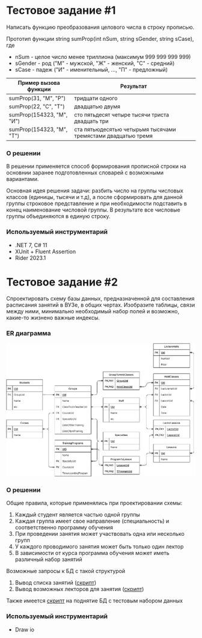 # Тестовое задание #1
Написать функцию преобразования целового числа в строку прописью.

Прототип функции string sumProp(int nSum, string sGender, string sCase), где
- nSum - целое число менее триллиона (максимум 999 999 999 999)
- sGender - род ("М" - мужской, "Ж" - женский, "С" - средний)
- sCase - падеж ("И" - именительный, ..., "П" - предложный)

| Пример вызова функции     | Результат                                                     |
|---------------------------|---------------------------------------------------------------|
| sumProp(31, "М", "Р")     | тридцати одного                                               |
| sumProp(22, "С", "Т")     | двадцатью двумя                                               |
| sumProp(154323, "М", "И") | сто пятьдесят четыре тысячи триста двадцать три               |
| sumProp(154323, "М", "Т") | ста пятьюдесятью четырьмя тысячами тремястами двадцатью тремя |

### О решении
В решении применяется способ формирования прописной строки на основнии заранее подготовленных словарей
с возможными вариантами.

Основная идея решения задачи: разбить число на группы числовых классов (единицы, тысячи и т.д), а
после сформировать для данной группы строковое представление и при необходимости подставить в конец
наименование числовой группы. В результате все числовые группы объединяются в единую строку.

### Используемый инструментарий
- .NET 7, C# 11
- XUnit + Fluent Assertion
- Rider 2023.1

# Тестовое задание #2
Спроектировать схему базы данных, предназначенной для составления расписания занятий в ВУЗе, в общих чертах.
Изобразите таблицы, связи между ними, минимально необходимый набор полей и возможно, какие-то жизнено важные
индексы.

### ER диаграмма
![ER Diagram](/databases/erd.png)

### О решении

Общие правила, которые применялись при проектировании схемы:
1. Каждый студент является частью одной группы
2. Каждая группа имеет свое направление (специальность) и соответственно программу обучения
3. При проведении занятия может участвовать одна или несколько групп
4. У каждого проводимого занятия может быть только один лектор
5. В зависимости от курса программа обучения может иметь различный набор занятий

Возможные запросы к БД с такой структурой
1. Вывод списка занятий ([скрипт](/databases/schedule_script.sql))
2. Вывод возможных лекторов для занятия ([скрипт](/databases/possible_lecturers_for_the_class.sql))

Также имеется [скрипт](/databases/script_updb_with_sample_data.sql) на поднятие БД с тестовым набором данных

### Используемый инструментарий
- Draw io

